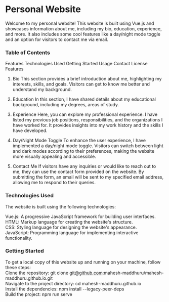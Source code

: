 # Personal Website
Welcome to my personal website! This website is built using Vue.js and showcases information about me, including my bio, education, experience, and more. It also includes some cool features like a day/night mode toggle and an option for visitors to contact me via email.

### Table of Contents
Features
Technologies Used
Getting Started
Usage
Contact
License
Features
1. Bio
This section provides a brief introduction about me, highlighting my interests, skills, and goals. Visitors can get to know me better and understand my background.

2. Education
In this section, I have shared details about my educational background, including my degrees, areas of study.

3. Experience
Here, you can explore my professional experience. I have listed my previous job positions, responsibilities, and the organizations I have worked for. It provides insights into my work history and the skills I have developed.

4. Day/Night Mode Toggle
To enhance the user experience, I have implemented a day/night mode toggle. Visitors can switch between light and dark modes according to their preferences, making the website more visually appealing and accessible.

5. Contact Me
If visitors have any inquiries or would like to reach out to me, they can use the contact form provided on the website. By submitting the form, an email will be sent to my specified email address, allowing me to respond to their queries.

### Technologies Used
The website is built using the following technologies:  

Vue.js: A progressive JavaScript framework for building user interfaces.  
HTML: Markup language for creating the website's structure.  
CSS: Styling language for designing the website's appearance.  
JavaScript: Programming language for implementing interactive functionality.  

### Getting Started
To get a local copy of this website up and running on your machine, follow these steps:  
Clone the repository: git clone git@github.com:mahesh-maddhuru/mahesh-maddhuru.github.io.git  
Navigate to the project directory: cd mahesh-maddhuru.github.io  
Install the dependencies: npm install --legacy-peer-deps  
Build the project: npm run serve  
